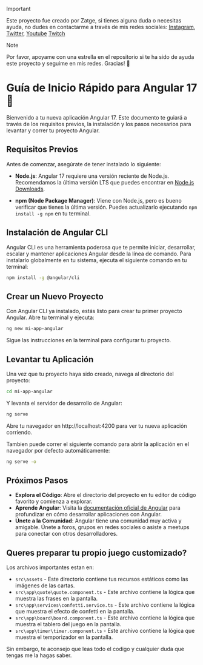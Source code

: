 > [!IMPORTANT]
> Este proyecto fue creado por Zatge, si tienes alguna duda o necesitas ayuda, no dudes en contactarme a través de mis redes sociales: [Instagram](https://www.instagram.com/martinsktordie/), [Twitter](https://twitter.com/PatinetaLove), [Youtube](https://www.youtube.com/channel/UCSYonw54zWp4xGfVuvYItsQ) [Twitch](https://www.twitch.tv/zatge)


> [!NOTE]
> Por favor, apoyame con una estrella en el repositorio si te ha sido de ayuda este proyecto y seguime en mis redes. Gracias! 🌟

# Guía de Inicio Rápido para Angular 17 🚀

Bienvenido a tu nueva aplicación Angular 17. Este documento te guiará a través de los requisitos previos, la instalación y los pasos necesarios para levantar y correr tu proyecto Angular.

## Requisitos Previos

Antes de comenzar, asegúrate de tener instalado lo siguiente:

- **Node.js**: Angular 17 requiere una versión reciente de Node.js. Recomendamos la última versión LTS que puedes encontrar en [Node.js Downloads](https://nodejs.org/en/download/).

- **npm (Node Package Manager)**: Viene con Node.js, pero es bueno verificar que tienes la última versión. Puedes actualizarlo ejecutando `npm install -g npm` en tu terminal.

## Instalación de Angular CLI

Angular CLI es una herramienta poderosa que te permite iniciar, desarrollar, escalar y mantener aplicaciones Angular desde la línea de comando. Para instalarlo globalmente en tu sistema, ejecuta el siguiente comando en tu terminal:

```bash
npm install -g @angular/cli
```


## Crear un Nuevo Proyecto

Con Angular CLI ya instalado, estás listo para crear tu primer proyecto Angular. Abre tu terminal y ejecuta:

```bash
ng new mi-app-angular
```

Sigue las instrucciones en la terminal para configurar tu proyecto.

## Levantar tu Aplicación

Una vez que tu proyecto haya sido creado, navega al directorio del proyecto:

```bash
cd mi-app-angular
```


Y levanta el servidor de desarrollo de Angular:

```bash
ng serve
```


Abre tu navegador en http://localhost:4200 para ver tu nueva aplicación corriendo.


Tambien puede correr el siguiente comando para abrir la aplicación en el navegador por defecto automáticamente:

```bash
ng serve -o
```


## Próximos Pasos

- **Explora el Código**: Abre el directorio del proyecto en tu editor de código favorito y comienza a explorar.
- **Aprende Angular**: Visita la [documentación oficial de Angular](https://angular.io/docs) para profundizar en cómo desarrollar aplicaciones con Angular.
- **Únete a la Comunidad**: Angular tiene una comunidad muy activa y amigable. Únete a foros, grupos en redes sociales o asiste a meetups para conectar con otros desarrolladores.


## Queres preparar tu propio juego customizado?

Los archivos importantes estan en:

- `src\assets` - Este directorio contiene tus recursos estáticos como las imágenes de las cartas.
- `src\app\quote\quote.component.ts` - Este archivo contiene la lógica que muestra las frases en la pantalla.
- `src\app\services\confetti.service.ts` - Este archivo contiene la lógica que muestra el efecto de confetti en la pantalla.
- `src\app\board\board.component.ts` - Este archivo contiene la lógica que muestra el tablero del juego en la pantalla.
- `src\app\timer\timer.component.ts` - Este archivo contiene la lógica que muestra el temporizador en la pantalla.


Sin embargo, te aconsejo que leas todo el codigo y cualquier duda que tengas me la hagas saber.
